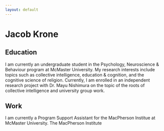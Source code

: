 ```yaml
---
layout: default
---
```


# Jacob Krone

## Education

I am currently an undergraduate student in the Psychology, Neuroscience & Behaviour program at McMaster University. My research interests include topics such as collective intelligence, education & cognition, and the cognitive science of religion. Currently, I am enrolled in an independent research project with Dr. Mayu Nishimura on the topic of the roots of collective intelligence and university group work. 

## Work

I am currently a Program Support Assistant for the MacPherson Institue at McMaster University. The MacPherson Institute 
